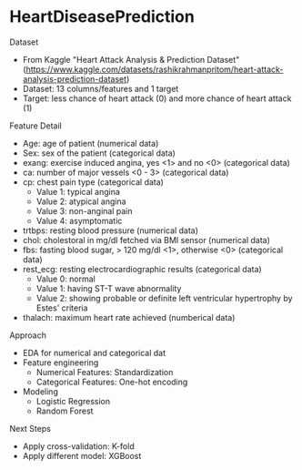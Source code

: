 # HeartDiseasePrediction

Dataset
* From Kaggle "Heart Attack Analysis & Prediction Dataset" (https://www.kaggle.com/datasets/rashikrahmanpritom/heart-attack-analysis-prediction-dataset) <br>
* Dataset: 13 columns/features and 1 target <br>
* Target: less chance of heart attack (0) and more chance of heart attack (1) <br>

Feature Detail
* Age: age of patient (numerical data) <br>
* Sex: sex of the patient (categorical data) <br>
* exang: exercise induced angina, yes <1> and no <0> (categorical data) <br>
* ca: number of major vessels <0 - 3> (categorical data) <br>
* cp: chest pain type (categorical data) <br>
    - Value 1: typical angina <br>
    - Value 2: atypical angina <br>
    - Value 3: non-anginal pain <br>
    - Value 4: asymptomatic  <br>
* trtbps: resting blood pressure (numerical data)   <br>
* chol: cholestoral in mg/dl fetched via BMI sensor (numerical data) <br>
* fbs: fasting blood sugar, > 120 mg/dl <1>, otherwise <0> (categorical data) <br>
* rest_ecg: resting electrocardiographic results (categorical data) <br>
    - Value 0: normal <br>
    - Value 1: having ST-T wave abnormality <br>
    - Value 2: showing probable or definite left ventricular hypertrophy by Estes' criteria <br>
* thalach: maximum heart rate achieved (numberical data) <br>


Approach
* EDA for numerical and categorical dat <br>
* Feature engineering <br>
    - Numerical Features: Standardization <br>
    - Categorical Features: One-hot encoding <br>
* Modeling <br>
    - Logistic Regression <br>
    - Random Forest <br>


Next Steps
* Apply cross-validation: K-fold <br>
* Apply different model: XGBoost
